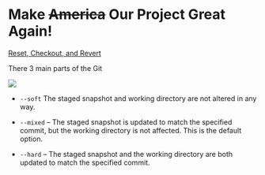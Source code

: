 # Make ~~America~~ Our Project Great Again!

[Reset, Checkout, and Revert](https://www.atlassian.com/git/tutorials/resetting-checking-out-and-reverting)

There 3 main parts of the Git

![](https://wac-cdn.atlassian.com/dam/jcr:0c5257d5-ff01-4014-af12-faf2aec53cc3/01.svg?cdnVersion=fk)

* `--soft`
The staged snapshot and working directory are not altered in any way.

* `--mixed` – The staged snapshot is updated to match the specified commit, but the working directory is not affected. This is the default option.

* `--hard` – The staged snapshot and the working directory are both updated to match the specified commit.